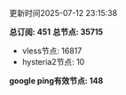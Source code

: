 更新时间2025-07-12 23:15:38

**总订阅: 451**
**总节点: 35715**
- vless节点: 16817
- hysteria2节点: 10

**google ping有效节点: 148**
